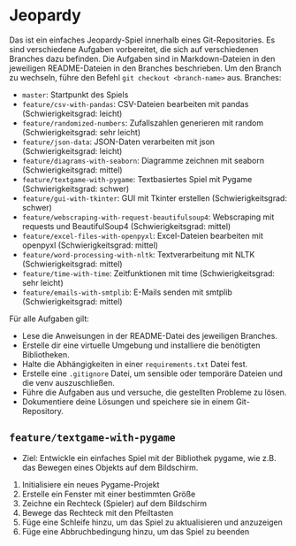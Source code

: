 # Jeopardy
Das ist ein einfaches Jeopardy-Spiel innerhalb eines Git-Repositories. Es sind verschiedene Aufgaben vorbereitet, die sich auf verschiedenen Branches dazu befinden. Die Aufgaben sind in Markdown-Dateien in den jeweiligen README-Dateien in den Branches beschrieben. 
Um den Branch zu wechseln, führe den Befehl `git checkout <branch-name>` aus.
Branches:
- `master`: Startpunkt des Spiels
- `feature/csv-with-pandas`: CSV-Dateien bearbeiten mit pandas (Schwierigkeitsgrad: leicht)
- `feature/randomized-numbers`: Zufallszahlen generieren mit random (Schwierigkeitsgrad: sehr leicht)
- `feature/json-data`: JSON-Daten verarbeiten mit json (Schwierigkeitsgrad: leicht)
- `feature/diagrams-with-seaborn`: Diagramme zeichnen mit seaborn (Schwierigkeitsgrad: mittel)
- `feature/textgame-with-pygame`: Textbasiertes Spiel mit Pygame (Schwierigkeitsgrad: schwer)
- `feature/gui-with-tkinter`: GUI mit Tkinter erstellen (Schwierigkeitsgrad: schwer)
- `feature/webscraping-with-request-beautifulsoup4`: Webscraping mit requests und BeautifulSoup4 (Schwierigkeitsgrad: mittel)
- `feature/excel-files-with-openpyxl`: Excel-Dateien bearbeiten mit openpyxl (Schwierigkeitsgrad: mittel)
- `feature/word-processing-with-nltk`: Textverarbeitung mit NLTK (Schwierigkeitsgrad: mittel)
- `feature/time-with-time`: Zeitfunktionen mit time (Schwierigkeitsgrad: sehr leicht)
- `feature/emails-with-smtplib`: E-Mails senden mit smtplib (Schwierigkeitsgrad: mittel)

Für alle Aufgaben gilt:
- Lese die Anweisungen in der README-Datei des jeweiligen Branches.
- Erstelle dir eine virtuelle Umgebung und installiere die benötigten Bibliotheken.
- Halte die Abhängigkeiten in einer `requirements.txt` Datei fest.
- Erstelle eine `.gitignore` Datei, um sensible oder temporäre Dateien  und die venv auszuschließen.
- Führe die Aufgaben aus und versuche, die gestellten Probleme zu lösen.
- Dokumentiere deine Lösungen und speichere sie in einem Git-Repository.

## `feature/textgame-with-pygame` 
- Ziel: Entwickle ein einfaches Spiel mit der Bibliothek pygame, wie z.B. das Bewegen eines Objekts auf dem Bildschirm.
1. Initialisiere ein neues Pygame-Projekt
2. Erstelle ein Fenster mit einer bestimmten Größe
3. Zeichne ein Rechteck (Spieler) auf dem Bildschirm
4. Bewege das Rechteck mit den Pfeiltasten
5. Füge eine Schleife hinzu, um das Spiel zu aktualisieren und anzuzeigen
6. Füge eine Abbruchbedingung hinzu, um das Spiel zu beenden

